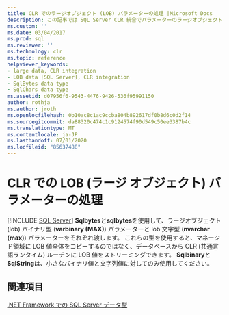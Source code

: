 ```yaml
---
title: CLR でのラージオブジェクト (LOB) パラメーターの処理 |Microsoft Docs
description: この記事では SQL Server CLR 統合でパラメーターのラージオブジェクト (LOB) 値を処理する方法について説明します。 LOB 型には SqlBytes と Sqlbytes を使用します。
ms.custom: ''
ms.date: 03/04/2017
ms.prod: sql
ms.reviewer: ''
ms.technology: clr
ms.topic: reference
helpviewer_keywords:
- large data, CLR integration
- LOB data [SQL Server], CLR integration
- SqlBytes data type
- SqlChars data type
ms.assetid: d07956f6-9543-4476-9426-536f95991150
author: rothja
ms.author: jroth
ms.openlocfilehash: 0b10ac8c1ac9ccba804b892617df0b8d6c0d2f14
ms.sourcegitcommit: da88320c474c1c9124574f90d549c50ee3387b4c
ms.translationtype: MT
ms.contentlocale: ja-JP
ms.lasthandoff: 07/01/2020
ms.locfileid: "85637488"
---
```

# <a name="handling-large-object-lob-parameters-in-the-clr"></a>CLR での LOB (ラージ オブジェクト) パラメーターの処理
 [!INCLUDE [SQL Server](../../includes/applies-to-version/sqlserver.md)]
  **Sqlbytes**と**sqlbytes**を使用して、ラージオブジェクト (lob) バイナリ型 (**varbinary (MAX)**) パラメーターと lob 文字型 (**nvarchar (max)**) パラメーターをそれぞれ渡します。 これらの型を使用すると、マネージド領域に LOB 値全体をコピーするのではなく、データベースから CLR (共通言語ランタイム) ルーチンに LOB 値をストリーミングできます。 **Sqlbinary**と**SqlString**は、小さなバイナリ値と文字列値に対してのみ使用してください。  
  
## <a name="see-also"></a>関連項目  
 [.NET Framework での SQL Server データ型](../../relational-databases/clr-integration-database-objects-types-net-framework/sql-server-data-types-in-the-net-framework.md)  
  
  
